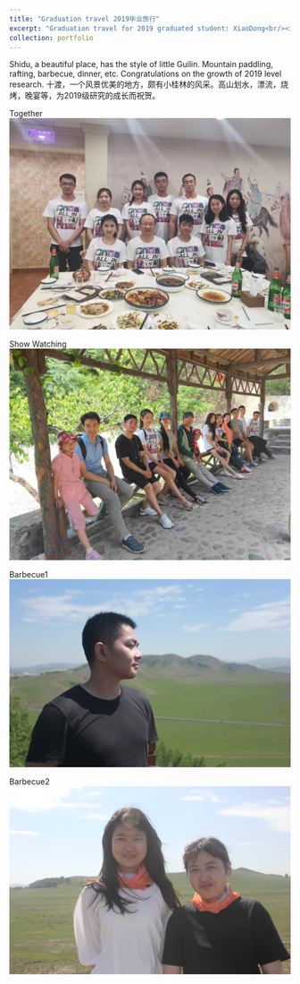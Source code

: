 ```yaml
---
title: "Graduation travel 2019毕业旅行"
excerpt: "Graduation travel for 2019 graduated student: XiaoDong<br/><img src='/images/2019group1.JPG'>"
collection: portfolio
---
```


Shidu, a beautiful place, has the style of little Guilin. Mountain paddling, rafting, barbecue, dinner, etc. Congratulations on the growth of 2019 level research.
十渡，一个风景优美的地方，颇有小桂林的风采。高山划水，漂流，烧烤，晚宴等，为2019级研究的成长而祝贺。


Together
<img src='/images/2019group1.JPG'>

Show Watching
<img src='/images/2019group2.JPG'>

Barbecue1
<img src='/images/2018group4.JPG'>

Barbecue2
<img src='/images/2018group5.JPG'>
